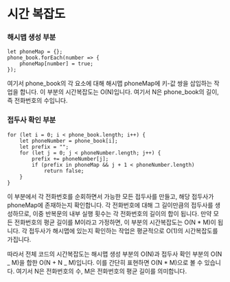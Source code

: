 # 시간 복잡도

### 해시맵 생성 부분

```
let phoneMap = {};
phone_book.forEach(number => {
    phoneMap[number] = true;
});
```

여기서 phone_book의 각 요소에 대해 해시맵 phoneMap에 키-값 쌍을 삽입하는 작업을 합니다. 이 부분의 시간복잡도는 O(N)입니다. 여기서 N은 phone_book의 길이, 즉 전화번호의 수입니다.

### 접두사 확인 부분

```
for (let i = 0; i < phone_book.length; i++) {
    let phoneNumber = phone_book[i];
    let prefix = "";
    for (let j = 0; j < phoneNumber.length; j++) {
        prefix += phoneNumber[j];
        if (prefix in phoneMap && j + 1 < phoneNumber.length)
            return false;
    }
}
```

이 부분에서 각 전화번호를 순회하면서 가능한 모든 접두사를 만들고, 해당 접두사가 phoneMap에 존재하는지 확인합니다. 각 전화번호에 대해 그 길이만큼의 접두사를 생성하므로, 이중 반복문의 내부 실행 횟수는 각 전화번호의 길이의 합이 됩니다. 만약 모든 전화번호의 평균 길이를 M이라고 가정하면, 이 부분의 시간복잡도는 O(N \* M)이 됩니다. 각 접두사가 해시맵에 있는지 확인하는 작업은 평균적으로 O(1)의 시간복잡도를 가집니다.

따라서 전체 코드의 시간복잡도는 해시맵 생성 부분의 O(N)과 접두사 확인 부분의 O(N _ M)을 합한 O(N + N _ M)입니다. 이를 간단히 표현하면 O(N \* M)으로 볼 수 있습니다. 여기서 N은 전화번호의 수, M은 전화번호의 평균 길이를 의미합니다.
